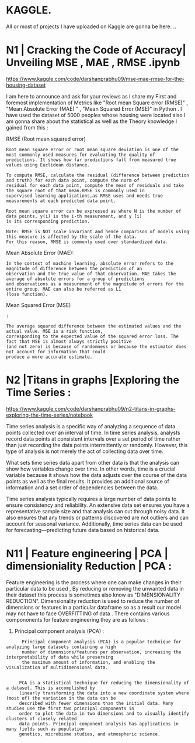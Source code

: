 # **KAGGLE**.
All or most of projects I have uploaded on Kaggle are gonna be here.
..
 # N1 | Cracking the Code of Accuracy| Unveiling MSE , MAE , RMSE .ipynb 

 
 https://www.kaggle.com/code/darshanprabhu09/mse-mae-rmse-for-the-housing-dataset

I am here to announce and ask for your reviews as I share my First and foremost implementation of Metrics like "Root mean Square error (RMSE)" , "Mean Absolute Error (MAE) " , "Mean Squared Error (MSE)" in Python . I have used the dataset of 5000 peoples whose housing were located also I am gonna share about the statistical as well as the Theory knowledge I gained from this :

RMSE (Root mean squared error)
```
Root mean square error or root mean square deviation is one of the most commonly used measures for evaluating the quality of 
predictions. It shows how far predictions fall from measured true values using Euclidean distance.

To compute RMSE, calculate the residual (difference between prediction and truth) for each data point, compute the norm of 
residual for each data point, compute the mean of residuals and take the square root of that mean.RMSE is commonly used in 
supervised learning applications,as RMSE uses and needs true measurements at each predicted data point.

Root mean square error can be expressed as where N is the number of data points, y(i) is the i-th measurement, and y ̂(i) 
is its corresponding prediction.

Note: RMSE is NOT scale invariant and hence comparison of models using this measure is affected by the scale of the data. 
For this reason, RMSE is commonly used over standardized data.
```
Mean Absolute Error (MAE):
```
In the context of machine learning, absolute error refers to the magnitude of difference between the prediction of an 
observation and the true value of that observation. MAE takes the average of absolute errors for a group of predictions 
and observations as a measurement of the magnitude of errors for the entire group. MAE can also be referred as L1 
(loss function).
```
Mean Squared Error (MSE)
```
:

The average squared difference between the estimated values and the actual value. MSE is a risk function, 
corresponding to the expected value of the squared error loss. The fact that MSE is almost always strictly positive 
(and not zero) is because of randomness or because the estimator does not account for information that could 
produce a more accurate estimate.
```

# N2 |Titans in graphs |Exploring the Time Series : 

https://www.kaggle.com/code/darshanprabhu09/n2-titans-in-graphs-exploring-the-time-series/notebook

Time series analysis is a specific way of analyzing a sequence of data points collected over an interval of time. In time series analysis, analysts record data points at consistent intervals over a set period of time 
rather than just recording the data points intermittently or randomly. However, this type of analysis is not merely the act of collecting data over time. 

What sets time series data apart from other data is that the analysis can show how variables change over time. In other words, time is a crucial variable because it shows how the data adjusts over the course of the 
data points as well as the final results. It provides an additional source of information and a set order of dependencies between the data. 

Time series analysis typically requires a large number of data points to ensure consistency and reliability. An extensive data set ensures you have a representative sample size and that analysis can cut through noisy 
data. It also ensures that any trends or patterns discovered are not outliers and can account for seasonal variance. Additionally, time series data can be used for forecasting—predicting future data based on historical data.

# N11 | Feature engineering | PCA | dimensioniality Reduction | PCA : 


Feature engineering is the process where one can make changes in their particular data to be used , By reducing or removing the unwanted data in their dataset this process is sometimes also know as "DIMENSIONALITY REDUCTION". 
 Dimensionality reduction is used to reduce the number of dimensions or features in a particular dataframe so as a result our model may not have to face OVERFITTING of data . There contains various compononents for feature 
 engineering they are as follows : 


1. Principal component analysis (PCA) :
```
      Principal component analysis (PCA) is a popular technique for analyzing large datasets containing a high
      number of dimensions/features per observation, increasing the interpretability of data while preserving
      the maximum amount of information, and enabling the visualization of multidimensional data.


     PCA is a statistical technique for reducing the dimensionality of a dataset. This is accomplished by 
     linearly transforming the data into a new coordinate system where (most of) the variation in the data can be 
     described with fewer dimensions than the initial data. Many studies use the first two principal components in 
     order to plot the data in two dimensions and to visually identify clusters of closely related
     data points. Principal component analysis has applications in many fields such as population 
     genetics, microbiome studies, and atmospheric science.
```
